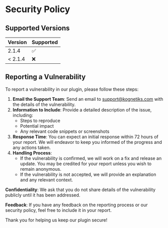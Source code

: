 # Security Policy

## Supported Versions

| Version   | Supported          |
|-----------|--------------------|
|   2.1.4   | :white_check_mark: |
| < 2.1.4   | :x:                |

## Reporting a Vulnerability

To report a vulnerability in our plugin, please follow these steps:

1. **Email the Support Team**: Send an email to [support@kognetiks.com](mailto:support@kognetiks.com) with the details of the vulnerability.
2. **Information to Include**: Provide a detailed description of the issue, including:
    - Steps to reproduce
    - Potential impact
    - Any relevant code snippets or screenshots
3. **Response Time**: You can expect an initial response within 72 hours of your report. We will endeavor to keep you informed of the progress and any actions taken.
4. **Handling Process**:
   - If the vulnerability is confirmed, we will work on a fix and release an update. You may be credited for your report unless you wish to remain anonymous.
   - If the vulnerability is not accepted, we will provide an explanation and any relevant context.

**Confidentiality**: We ask that you do not share details of the vulnerability publicly until it has been addressed.

**Feedback**: If you have any feedback on the reporting process or our security policy, feel free to include it in your report.

Thank you for helping us keep our plugin secure!
